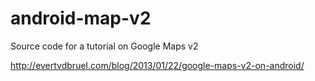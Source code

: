 android-map-v2
==============

Source code for a tutorial on Google Maps v2

http://evertvdbruel.com/blog/2013/01/22/google-maps-v2-on-android/
